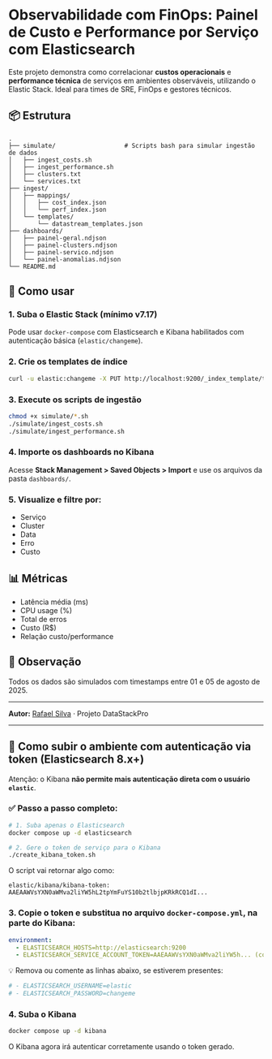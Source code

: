 # Observabilidade com FinOps: Painel de Custo e Performance por Serviço com Elasticsearch

Este projeto demonstra como correlacionar **custos operacionais** e **performance técnica** de serviços em ambientes observáveis, utilizando o Elastic Stack. Ideal para times de SRE, FinOps e gestores técnicos.

## 📦 Estrutura
```
.
├── simulate/                   # Scripts bash para simular ingestão de dados
│   ├── ingest_costs.sh
│   ├── ingest_performance.sh
│   ├── clusters.txt
│   └── services.txt
├── ingest/
│   ├── mappings/
│   │   ├── cost_index.json
│   │   └── perf_index.json
│   └── templates/
│       └── datastream_templates.json
├── dashboards/
│   ├── painel-geral.ndjson
│   ├── painel-clusters.ndjson
│   ├── painel-servico.ndjson
│   └── painel-anomalias.ndjson
└── README.md
```

## 🚀 Como usar

### 1. Suba o Elastic Stack (mínimo v7.17)

Pode usar `docker-compose` com Elasticsearch e Kibana habilitados com autenticação básica (`elastic/changeme`).

### 2. Crie os templates de índice
```bash
curl -u elastic:changeme -X PUT http://localhost:9200/_index_template/template-costs -H 'Content-Type: application/json' -d @ingest/templates/datastream_templates.json
```

### 3. Execute os scripts de ingestão
```bash
chmod +x simulate/*.sh
./simulate/ingest_costs.sh
./simulate/ingest_performance.sh
```

### 4. Importe os dashboards no Kibana
Acesse **Stack Management > Saved Objects > Import** e use os arquivos da pasta `dashboards/`.

### 5. Visualize e filtre por:
- Serviço
- Cluster
- Data
- Erro
- Custo

## 📊 Métricas
- Latência média (ms)
- CPU usage (%)
- Total de erros
- Custo (R$)
- Relação custo/performance

## 🧠 Observação
Todos os dados são simulados com timestamps entre 01 e 05 de agosto de 2025.

---
**Autor:** [Rafael Silva](https://github.com/rafasilva1984) · Projeto DataStackPro


---

## 🐳 Como subir o ambiente com autenticação via token (Elasticsearch 8.x+)

Atenção: o Kibana **não permite mais autenticação direta com o usuário `elastic`**.

### ✅ Passo a passo completo:

```bash
# 1. Suba apenas o Elasticsearch
docker compose up -d elasticsearch

# 2. Gere o token de serviço para o Kibana
./create_kibana_token.sh
```

O script vai retornar algo como:

```
elastic/kibana/kibana-token: AAEAAWVsYXN0aWMva2liYW5hL2tpYmFuYS10b2tlbjpKRkRCQ1dI...
```

### 3. Copie o token e substitua no arquivo `docker-compose.yml`, na parte do Kibana:
```yaml
environment:
  - ELASTICSEARCH_HOSTS=http://elasticsearch:9200
  - ELASTICSEARCH_SERVICE_ACCOUNT_TOKEN=AAEAAWVsYXN0aWMva2liYW5h... (cole aqui)
```

💡 Remova ou comente as linhas abaixo, se estiverem presentes:
```yaml
# - ELASTICSEARCH_USERNAME=elastic
# - ELASTICSEARCH_PASSWORD=changeme
```

### 4. Suba o Kibana
```bash
docker compose up -d kibana
```

O Kibana agora irá autenticar corretamente usando o token gerado.

